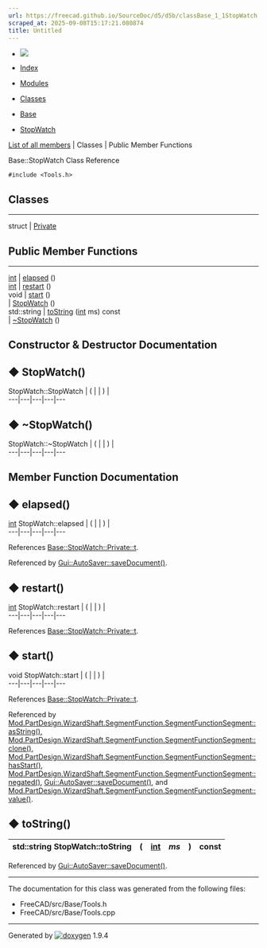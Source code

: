 ```yaml
---
url: https://freecad.github.io/SourceDoc/d5/d5b/classBase_1_1StopWatch.html
scraped_at: 2025-09-08T15:17:21.080874
title: Untitled
---
```


  * [ ![](https://www.freecad.org/svg/logo-freecad.svg) ](https://freecadweb.org "FreeCAD")
  * [Index](../../index.html "Index")
  * [Modules](../../modules.html "Modules list")
  * [Classes](../../annotated.html "Annotated list")

  * [Base](../../db/d07/namespaceBase.html)
  * [StopWatch](../../d5/d5b/classBase_1_1StopWatch.html)

[List of all members](../../d6/d84/classBase_1_1StopWatch-members.html) | Classes | Public Member Functions

Base::StopWatch Class Reference

`#include <Tools.h>`

##  Classes  
  
---  
struct | [Private](../../d5/d31/structStopWatch_1_1Private.html)  
  
##  Public Member Functions  
  
---  
[int](../../d1/da0/classint.html) | [elapsed](../../d5/d5b/classBase_1_1StopWatch.html#a0c403cdd8485bf7244558bbe0bb46a78) ()  
[int](../../d1/da0/classint.html) | [restart](../../d5/d5b/classBase_1_1StopWatch.html#a61fcf724bdaf88df02c79a2ac827b1bb) ()  
void | [start](../../d5/d5b/classBase_1_1StopWatch.html#a09a3c8f9ab03d7b28e4f8b90a833974e) ()  
|
[StopWatch](../../d5/d5b/classBase_1_1StopWatch.html#ad715945060eeb23baa3c036ad19b1edb)
()  
std::string | [toString](../../d5/d5b/classBase_1_1StopWatch.html#ad508eb747039e596d56e25d22b6679ae) ([int](../../d1/da0/classint.html) ms) const  
|
[~StopWatch](../../d5/d5b/classBase_1_1StopWatch.html#a223ec0da71dd0bc4f2b14d1af44bf20a)
()  
  
## Constructor & Destructor Documentation

## ◆ StopWatch()

StopWatch::StopWatch  | ( | | ) |   
---|---|---|---|---  
  
## ◆ ~StopWatch()

StopWatch::~StopWatch  | ( | | ) |   
---|---|---|---|---  
  
## Member Function Documentation

## ◆ elapsed()

[int](../../d1/da0/classint.html) StopWatch::elapsed  | ( | | ) |   
---|---|---|---|---  
  
References
[Base::StopWatch::Private::t](../../d5/d31/structStopWatch_1_1Private.html#ae3c1d2f5b41033fdad41f61ced418db9).

Referenced by
[Gui::AutoSaver::saveDocument()](../../d6/d8b/classGui_1_1AutoSaver.html#a6820c336cb0be4164736f27729fed059).

## ◆ restart()

[int](../../d1/da0/classint.html) StopWatch::restart  | ( | | ) |   
---|---|---|---|---  
  
References
[Base::StopWatch::Private::t](../../d5/d31/structStopWatch_1_1Private.html#ae3c1d2f5b41033fdad41f61ced418db9).

## ◆ start()

void StopWatch::start  | ( | | ) |   
---|---|---|---|---  
  
References
[Base::StopWatch::Private::t](../../d5/d31/structStopWatch_1_1Private.html#ae3c1d2f5b41033fdad41f61ced418db9).

Referenced by
[Mod.PartDesign.WizardShaft.SegmentFunction.SegmentFunctionSegment::asString()](../../d4/dac/classMod_1_1PartDesign_1_1WizardShaft_1_1SegmentFunction_1_1SegmentFunctionSegment.html#ac275f303f2e223f8a7240acec097e41a),
[Mod.PartDesign.WizardShaft.SegmentFunction.SegmentFunctionSegment::clone()](../../d4/dac/classMod_1_1PartDesign_1_1WizardShaft_1_1SegmentFunction_1_1SegmentFunctionSegment.html#a1354b5f743c2a57fa99cd802c4de9cfe),
[Mod.PartDesign.WizardShaft.SegmentFunction.SegmentFunctionSegment::hasStart()](../../d4/dac/classMod_1_1PartDesign_1_1WizardShaft_1_1SegmentFunction_1_1SegmentFunctionSegment.html#ababd4d080b38f5f4e7e51158a4eb02bc),
[Mod.PartDesign.WizardShaft.SegmentFunction.SegmentFunctionSegment::negated()](../../d4/dac/classMod_1_1PartDesign_1_1WizardShaft_1_1SegmentFunction_1_1SegmentFunctionSegment.html#aadf8aa9c649bfc94e297dd68674106ac),
[Gui::AutoSaver::saveDocument()](../../d6/d8b/classGui_1_1AutoSaver.html#a6820c336cb0be4164736f27729fed059),
and
[Mod.PartDesign.WizardShaft.SegmentFunction.SegmentFunctionSegment::value()](../../d4/dac/classMod_1_1PartDesign_1_1WizardShaft_1_1SegmentFunction_1_1SegmentFunctionSegment.html#a3b11be6837c2555c2b55e7ebdd5f0aad).

## ◆ toString()

std::string StopWatch::toString  | ( | [int](../../d1/da0/classint.html) | _ms_| ) |  const  
---|---|---|---|---|---  
  
Referenced by
[Gui::AutoSaver::saveDocument()](../../d6/d8b/classGui_1_1AutoSaver.html#a6820c336cb0be4164736f27729fed059).

* * *

The documentation for this class was generated from the following files:

  * FreeCAD/src/Base/Tools.h
  * FreeCAD/src/Base/Tools.cpp

* * *

Generated by
[![doxygen](../../doxygen.svg)](https://www.doxygen.org/index.html) 1.9.4

